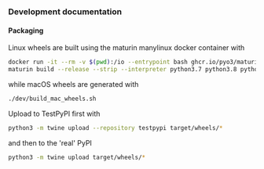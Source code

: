 ### Development documentation

#### Packaging
Linux wheels are built using the maturin manylinux docker container with

```bash
docker run -it --rm -v $(pwd):/io --entrypoint bash ghcr.io/pyo3/maturin:main
maturin build --release --strip --interpreter python3.7 python3.8 python3.9 python3.10
```

while macOS wheels are generated with
```bash
./dev/build_mac_wheels.sh
```

Upload to TestPyPI first with
```bash
python3 -m twine upload --repository testpypi target/wheels/*
```

and then to the 'real' PyPI

```bash
python3 -m twine upload target/wheels/*
```

